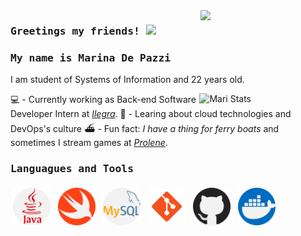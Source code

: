 <img align="right" width="200px" src="https://media.giphy.com/media/l378eVk7KxCOuJfPO/giphy.gif"/>

### <samp> Greetings my friends! <img src="https://media.giphy.com/media/3003MwjfivhWUU55XX/giphy.gif" width="100px"/></samp>

### <samp> My name is Marina De Pazzi </samp>
I am student of Systems of Information and 22 years old.

[<img align="right" src="https://github-readme-stats.vercel.app/api?username=MarinaFX&show_icons=true&theme=buefy" alt="Mari Stats" width="40%" />](https://github.com/MarinaFX)

💻 - Currently working as Back-end Software Developer Intern at [*Ilegra*](https://github.com/ilegra/).
📜 - Learing about cloud technologies and DevOps's culture
⛴️  - Fun fact: _I have a thing for ferry boats_ and sometimes I stream games at [_Prolene_](https://twitch.tv/prolene).

### <samp> Languagues and Tools </samp>

<p align="left">
<img width="60px" src="https://raw.githubusercontent.com/MarinaFX/MarinaFX/master/svgs/003-java.svg" alt="Java" style="vertical-align:top; margin:4px"/>
<img width="60px" src="https://raw.githubusercontent.com/MarinaFX/MarinaFX/master/svgs/024-swift.svg"alt="Swift" style="vertical-align:top; margin:4px"/>
<img width="60px" src="https://raw.githubusercontent.com/MarinaFX/MarinaFX/master/svgs/021-mysql.svg" alt="Mysql" style="vertical-align:top; margin:4px"/>
<img width="60px" src="https://raw.githubusercontent.com/MarinaFX/MarinaFX/master/svgs/icons8-git.svg" alt="Git" style="vertical-align:top; margin:4px"/>
<img width="60px" src="https://raw.githubusercontent.com/MarinaFX/MarinaFX/master/svgs/010-github.svg" alt="Github" style="vertical-align:top; margin:4px"/>
<img width="60px" src="https://raw.githubusercontent.com/MarinaFX/MarinaFX/master/svgs/004-docker.svg" alt="Docker" style="vertical-align:top; margin:4px"/>

</p>

